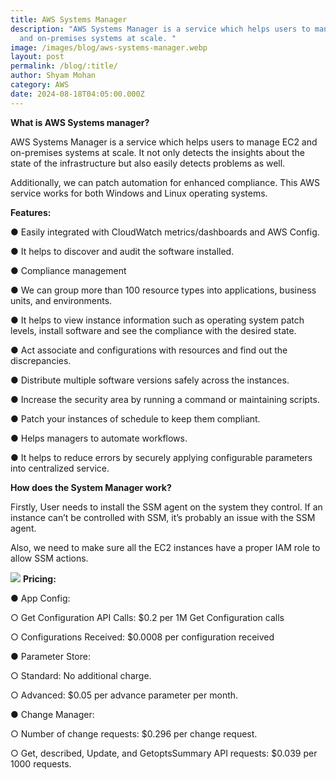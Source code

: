 ```yaml
---
title: AWS Systems Manager
description: "AWS Systems Manager is a service which helps users to manage EC2
  and on-premises systems at scale. "
image: /images/blog/aws-systems-manager.webp
layout: post
permalink: /blog/:title/
author: Shyam Mohan
category: AWS
date: 2024-08-18T04:05:00.000Z
---
```

**What is AWS Systems manager?**

AWS Systems Manager is a service which helps users to manage EC2 and on-premises systems at scale. It not only detects the insights about the state of the infrastructure but also easily detects problems as well.

Additionally, we can patch automation for enhanced compliance. This AWS service works for both Windows and Linux operating systems.

**Features:**

● Easily integrated with CloudWatch metrics/dashboards and AWS Config.

● It helps to discover and audit the software installed.

● Compliance management

● We can group more than 100 resource types into applications, business units, and environments.

● It helps to view instance information such as operating system patch levels, install software and see the compliance with the desired state.

● Act associate and configurations with resources and find out the discrepancies.

● Distribute multiple software versions safely across the instances.

● Increase the security area by running a command or maintaining scripts.

● Patch your instances of schedule to keep them compliant.

● Helps managers to automate workflows.

● It helps to reduce errors by securely applying configurable parameters into centralized service.

**How does the System Manager work?**

Firstly, User needs to install the SSM agent on the system they control. If an instance can’t be controlled with SSM, it’s probably an issue with the SSM agent.

Also, we need to make sure all the EC2 instances have a proper IAM role to allow 	SSM actions.

**![](https://lh7-rt.googleusercontent.com/docsz/AD_4nXfMECXRbV5fvrMDqafGvO9XF0EvUHBpl3CXq2XWtLiY-QGjLAClhO5Kp8z6-Vs-D1e8F94SA9Xet2v5mv-ePgYD72hx2jtSC5883uB2h9NxtcMfaN7YlKC2j8srmpj72w9GshHD3OUOtXfcBCqni9pe0bXm?key=DolJBsYn1X8zMHIyAnLicQ)**
**Pricing:**

● App Config:

○ Get Configuration API Calls: $0.2 per 1M Get Configuration calls

○ Configurations Received: $0.0008 per configuration received

● Parameter Store:

○ Standard: No additional charge.

○ Advanced: $0.05 per advance parameter per month.

● Change Manager:

○ Number of change requests: $0.296 per change request.

○ Get, described, Update, and GetoptsSummary API requests: $0.039 per 1000 requests.
